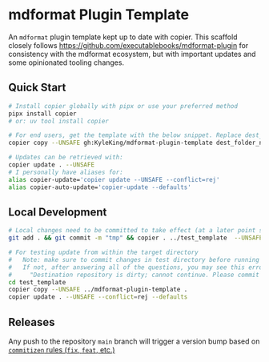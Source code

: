 # mdformat Plugin Template

An `mdformat` plugin template kept up to date with copier. This scaffold closely follows <https://github.com/executablebooks/mdformat-plugin> for consistency with the mdformat ecosystem, but with important updates and some opinionated tooling changes.

## Quick Start

```sh
# Install copier globally with pipx or use your preferred method
pipx install copier
# or: uv tool install copier

# For end users, get the template with the below snippet. Replace dest_folder_name (can use ".")
copier copy --UNSAFE gh:KyleKing/mdformat-plugin-template dest_folder_name

# Updates can be retrieved with:
copier update . --UNSAFE
# I personally have aliases for:
alias copier-update='copier update --UNSAFE --conflict=rej'
alias copier-auto-update='copier-update --defaults'
```

## Local Development

```sh
# Local changes need to be committed to take effect (at a later point squash all "tmp" commits)
git add . && git commit -m "tmp" && copier . ../test_template  --UNSAFE --conflict=rej --vcs-ref=HEAD

# For testing update from within the target directory
#   Note: make sure to commit changes in test directory before running copier
#   If not, after answering all of the questions, you may see this error and need to restart:
#     "Destination repository is dirty; cannot continue. Please commit or stash your local changes and retry."
cd test_template
copier copy --UNSAFE ../mdformat-plugin-template .
copier update . --UNSAFE --conflict=rej --defaults
```

## Releases

Any push to the repository `main` branch will trigger a version bump based on [`commitizen` rules (`fix`, `feat`, etc.)](https://commitizen-tools.github.io/commitizen/)
